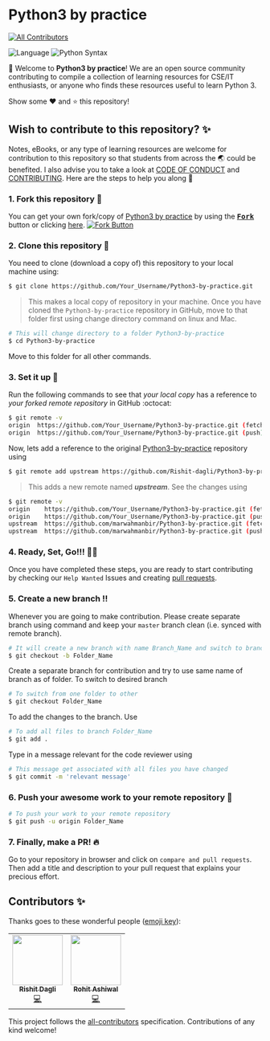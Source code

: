 # Python3 by practice
<!-- ALL-CONTRIBUTORS-BADGE:START - Do not remove or modify this section -->
[![All Contributors](https://img.shields.io/badge/all_contributors-1-orange.svg?style=flat-square)](#contributors-)
<!-- ALL-CONTRIBUTORS-BADGE:END -->

![Language](https://img.shields.io/badge/language-Python-green.svg)
![Python Syntax](https://github.com/Rishit-dagli/Python3-by-practice/workflows/Python%20Syntax/badge.svg)

:wave: Welcome to **Python3 by practice**! We are an open source community contributing to compile a collection of learning resources for CSE/IT enthusiasts, or anyone who finds these resources useful to learn Python 3. 

Show some :heart: and :star: this repository!

## Wish to contribute to this repository? :sparkles:
Notes, eBooks, or any type of learning resources are welcome for contribution to this repository so that students from across the :earth_asia: could be benefited. I also advise you to take a look at [CODE OF CONDUCT](https://github.com/Rishit-dagli/Python3-by-practice/blob/master/CODE_OF_CONDUCT.md) and [CONTRIBUTING](https://github.com/Rishit-dagli/Python3-by-practice/blob/master/CONTRIBUTING.md). Here are the steps to help you along :scroll:

### 1. Fork this repository :fork_and_knife:
You can get your own fork/copy of [Python3 by practice](https://github.com/Rishit-dagli/Python3-by-practice) by using the <a href="https://github.com/Rishit-dagli/Python3-by-practice/new/master?readme=1#fork-destination-box"><kbd><b>Fork</b></kbd></a> button or clicking [here](https://github.com/Rishit-dagli/Python3-by-practice/new/master?readme=1#fork-destination-box).
 [![Fork Button](https://help.github.com/assets/images/help/repository/fork_button.jpg)](https://github.com/CoderJolly/IPU-Engineering-Notes)
 
 
### 2. Clone this repository :busts_in_silhouette:
You need to clone (download a copy of) this repository to your local machine using:
```sh
$ git clone https://github.com/Your_Username/Python3-by-practice.git
```
> This makes a local copy of repository in your machine.
Once you have cloned the `Python3-by-practice` repository in GitHub, move to that folder first using change directory command on linux and Mac.
```sh
# This will change directory to a folder Python3-by-practice
$ cd Python3-by-practice
```
Move to this folder for all other commands.

### 3. Set it up :wrench:
Run the following commands to see that *your local copy* has a reference to *your forked remote repository* in GitHub :octocat:
```sh
$ git remote -v
origin  https://github.com/Your_Username/Python3-by-practice.git (fetch)
origin  https://github.com/Your_Username/Python3-by-practice.git (push)
```
Now, lets add a reference to the original [Python3-by-practice](https://github.com/Rishit-dagli/Python3-by-practice) repository using
```sh
$ git remote add upstream https://github.com/Rishit-dagli/Python3-by-practice.git
```
> This adds a new remote named ***upstream***.
See the changes using
```sh
$ git remote -v
origin    https://github.com/Your_Username/Python3-by-practice.git (fetch)
origin    https://github.com/Your_Username/Python3-by-practice.git (push)
upstream  https://github.com/marwahmanbir/Python3-by-practice.git (fetch)
upstream  https://github.com/marwahmanbir/Python3-by-practice.git (push)
```

### 4. Ready, Set, Go!!! :turtle::rabbit2:
Once you have completed these steps, you are ready to start contributing by checking our `Help Wanted` Issues and creating [pull requests](https://github.com/Rishit-dagli/Python3-by-practice.git/pulls).

### 5. Create a new branch :bangbang:
Whenever you are going to make contribution. Please create separate branch using command and keep your `master` branch clean (i.e. synced with remote branch).
```sh
# It will create a new branch with name Branch_Name and switch to branch Folder_Name
$ git checkout -b Folder_Name
```
Create a separate branch for contribution and try to use same name of branch as of folder.
To switch to desired branch
```sh
# To switch from one folder to other
$ git checkout Folder_Name
```
To add the changes to the branch. Use
```sh
# To add all files to branch Folder_Name
$ git add .
```
Type in a message relevant for the code reviewer using
```sh
# This message get associated with all files you have changed
$ git commit -m 'relevant message'
```
### 6. Push your awesome work to your remote repository :rocket:
```sh
# To push your work to your remote repository
$ git push -u origin Folder_Name
```
### 7. Finally, make a PR! :fire:
Go to your repository in browser and click on `compare and pull requests`.
Then add a title and description to your pull request that explains your precious effort.

## Contributors ✨

Thanks goes to these wonderful people ([emoji key](https://allcontributors.org/docs/en/emoji-key)):

<!-- ALL-CONTRIBUTORS-LIST:START - Do not remove or modify this section -->
<!-- prettier-ignore-start -->
<!-- markdownlint-disable -->
<table>
  <tr>
    <td align="center"><a href="https://www.rishit.tech"><img src="https://avatars0.githubusercontent.com/u/39672672?v=4" width="100px;" alt=""/><br /><sub><b>Rishit Dagli</b></sub></a><br /><a href="https://github.com/Rishit-dagli/Python3-by-practice/commits?author=Rishit-dagli" title="Code">💻</a></td>
   <td align="center"><a href="http://rashiwal.me/"><img src="https://avatars2.githubusercontent.com/u/31043830?v=4" width="100px;" alt=""/><br /><sub><b>Rohit Ashiwal</b></sub></a><br /><a href="https://github.com/Rishit-dagli/Python3-by-practice/commits?author=r1walz" title="Code">💻</a></td>
  </tr>
</table>

<!-- markdownlint-enable -->
<!-- prettier-ignore-end -->
<!-- ALL-CONTRIBUTORS-LIST:END -->

This project follows the [all-contributors](https://github.com/all-contributors/all-contributors) specification. Contributions of any kind welcome!

